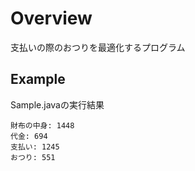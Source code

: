 # Overview
支払いの際のおつりを最適化するプログラム

## Example
Sample.javaの実行結果
```
財布の中身: 1448
代金: 694
支払い: 1245
おつり: 551
```
